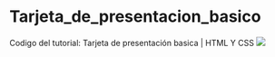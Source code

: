 # Tarjeta_de_presentacion_basico
Codigo del tutorial: Tarjeta de presentación basica | HTML Y CSS
![](http://![2021-07-17_18h52_53](https://user-images.githubusercontent.com/85034795/126051789-e4157073-2ca3-420b-a716-5181ce7fe7a1.png)
)
